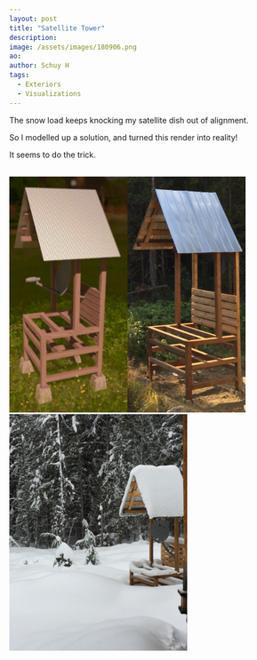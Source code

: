 ```yaml
---
layout: post
title: "Satellite Tower"
description: 
image: /assets/images/180906.png
ao: 
author: Schuy H
tags: 
  - Exteriors
  - Visualizations
---
```


The snow load keeps knocking my satellite dish out of alignment. 

So I modelled up a solution, and turned this render into reality!

It seems to do the trick.

<br />

<div class="container-fluid">
  <div class="row d-flex mx-auto align-items-center">
    <div class="col-6 d-flex justify-content-center">
      <img class="post-image" src="/assets/images/180906A.jpeg" style="max-width: 425px;">
    </div>
    <div class="col-6 d-flex justify-content-center">
      <img class="post-image" src="/assets/images/180906B.jpg" style="max-width: 320px;">
    </div>
  </div>
</div>

<!--- 

Optinal front matter: Date: yyyy-mm-dd hh:mm:ss

Image examples: secondary, full width

![Placeholder](/assets/images/171208.jpeg)

![Placeholder](/assets/images/171208.jpeg#full) 

---> 